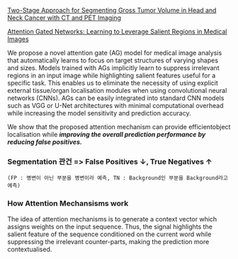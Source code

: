 [Two-Stage Approach for Segmenting Gross Tumor Volume in Head and Neck Cancer with CT and PET Imaging](https://www.programmersought.com/article/36287421048)

[Attention Gated Networks: Learning to Leverage Salient Regions in Medical Images](https://arxiv.org/pdf/1808.08114.pdf)

We propose a novel attention gate (AG) model for medical image analysis that automatically learns to focus on target structures of varying shapes and sizes.
Models trained with AGs implicitly learn to suppress irrelevant regions in an input image while highlighting salient features useful for a specific task. This enables
us to eliminate the necessity of using explicit external tissue/organ localisation modules when using convolutional neural networks (CNNs). AGs can be easily
integrated into standard CNN models such as VGG or U-Net architectures with
minimal computational overhead while increasing the model sensitivity and prediction accuracy.

We show that the proposed attention mechanism can provide efficientobject localisation while ***improving the overall prediction performance by reducing false positives.***

### Segmentation 관건 => False Positives ↓, True Negatives ↑
                         
    (FP : 병변이 아닌 부분을 병변이라 예측, TN : Background인 부분을 Background라고 예측)
    

### How Attention Mechansisms work

The idea of attention mechanisms is to generate a context vector which assigns weights on the input sequence. Thus, the signal highlights the salient feature of the sequence conditioned on the current word while suppressing the irrelevant counter-parts, making the prediction more contextualised.
